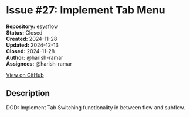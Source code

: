 # Issue #27: Implement Tab Menu

**Repository:** esysflow  
**Status:** Closed  
**Created:** 2024-11-28  
**Updated:** 2024-12-13  
**Closed:** 2024-11-28  
**Author:** @harish-ramar  
**Assignees:** @harish-ramar  

[View on GitHub](https://github.com/Simtestlab/esysflow/issues/27)

## Description

DOD: Implement Tab Switching functionality in between flow and subflow.